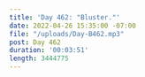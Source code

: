 ```yaml
---
title: 'Day 462: "Bluster."'
date: 2022-04-26 15:35:00 -07:00
file: "/uploads/Day-B462.mp3"
post: Day 462
duration: '00:03:51'
length: 3444775
---
```


